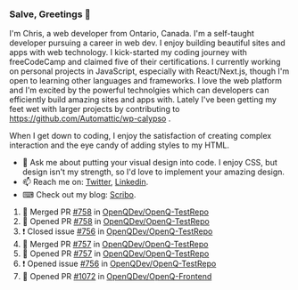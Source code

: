 ### Salve, Greetings 👋

I'm Chris, a web developer from Ontario, Canada. I'm a self-taught developer pursuing a career in web dev. I enjoy building beautiful sites and apps with web technology.
I kick-started my coding journey with freeCodeCamp and claimed five of their certifications.  I currently working on personal projects in JavaScript, especially with React/Next.js, though I'm open to learning other languages and frameworks. I love the web platform and I'm excited by the powerful technolgies which can developers can efficiently build amazing sites and apps with. Lately I've been getting my feet wet with larger projects by contributing to https://github.com/Automattic/wp-calypso .

When I get down to coding, I enjoy the satisfaction of creating complex interaction and the eye candy of adding styles to my HTML. 

- 💬 Ask me about putting your visual design into code. I enjoy CSS, but design isn't my strength, so I'd love to implement your amazing design.
- 📫 Reach me on: [Twitter](https://twitter.com/Christo28120856), [Linkedin](https://www.linkedin.com/in/christopher-stevers-07b9a5204/).
- ⌨ Check out my blog: [Scribo](https://christopherstevers.cf).
<!--
**Christopher-Stevers/Christopher-Stevers** is a ✨ _special_ ✨ repository because its `README.md` (this file) appears on your GitHub profile.

Here are some ideas to get you started:

- 🔭 I’m currently working on ...
- 🌱 I’m currently learning ...
- 👯 I’m looking to collaborate on ...
- 🤔 I’m looking for help with ...
- 😄 Pronouns: ...
- ⚡ Fun fact: ...
-->

<!--START_SECTION:activity-->
1. 🎉 Merged PR [#758](https://github.com/OpenQDev/OpenQ-TestRepo/pull/758) in [OpenQDev/OpenQ-TestRepo](https://github.com/OpenQDev/OpenQ-TestRepo)
2. 💪 Opened PR [#758](https://github.com/OpenQDev/OpenQ-TestRepo/pull/758) in [OpenQDev/OpenQ-TestRepo](https://github.com/OpenQDev/OpenQ-TestRepo)
3. ❗️ Closed issue [#756](https://github.com/OpenQDev/OpenQ-TestRepo/issues/756) in [OpenQDev/OpenQ-TestRepo](https://github.com/OpenQDev/OpenQ-TestRepo)
4. 🎉 Merged PR [#757](https://github.com/OpenQDev/OpenQ-TestRepo/pull/757) in [OpenQDev/OpenQ-TestRepo](https://github.com/OpenQDev/OpenQ-TestRepo)
5. 💪 Opened PR [#757](https://github.com/OpenQDev/OpenQ-TestRepo/pull/757) in [OpenQDev/OpenQ-TestRepo](https://github.com/OpenQDev/OpenQ-TestRepo)
6. ❗️ Opened issue [#756](https://github.com/OpenQDev/OpenQ-TestRepo/issues/756) in [OpenQDev/OpenQ-TestRepo](https://github.com/OpenQDev/OpenQ-TestRepo)
7. 💪 Opened PR [#1072](https://github.com/OpenQDev/OpenQ-Frontend/pull/1072) in [OpenQDev/OpenQ-Frontend](https://github.com/OpenQDev/OpenQ-Frontend)
<!--END_SECTION:activity-->
